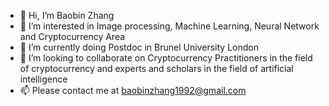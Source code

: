 - 👋 Hi, I’m Baobin Zhang
- 👀 I’m interested in Image processing, Machine Learning, Neural Network and Cryptocurrency Area
- 🌱 I’m currently doing Postdoc in Brunel University London 
- 💞️ I’m looking to collaborate on Cryptocurrency Practitioners in the field of cryptocurrency and experts and scholars in the field of artificial intelligence
- 📫 Please contact me at baobinzhang1992@gmail.com 

<!---
baobingzhang/baobingzhang is a ✨ special ✨ repository because its `README.md` (this file) appears on your GitHub profile.
You can click the Preview link to take a look at your changes.
--->
